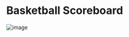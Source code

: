 ﻿# Basketball Scoreboard

![image](https://github.com/YanSouzaBr/basketball-scoreboard/assets/129466666/04fe4a0f-9818-4d92-8fbd-fc78614f63d5)

